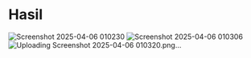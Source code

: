 # Hasil
![Screenshot 2025-04-06 010230](https://github.com/user-attachments/assets/1b8189c9-530a-4823-81fe-40d28359dc3c)
![Screenshot 2025-04-06 010306](https://github.com/user-attachments/assets/5e1ec36b-f80f-440f-8c14-81d14bc07564)
![Uploading Screenshot 2025-04-06 010320.png…]()
